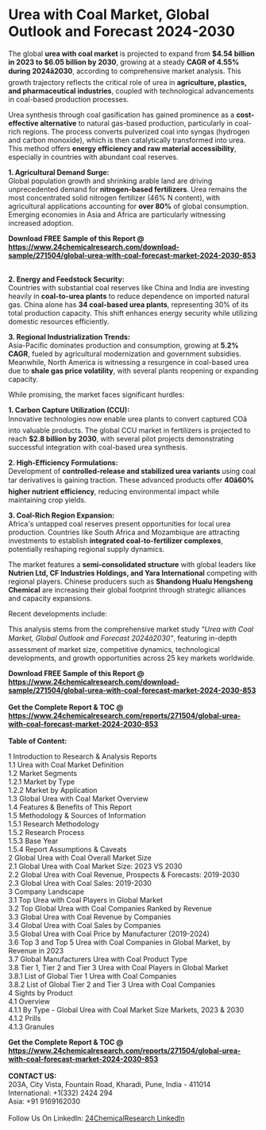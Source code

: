 <h1>Urea with Coal Market, Global Outlook and Forecast 2024-2030</h1><p>The global <strong>urea with coal market</strong> is projected to expand from <strong>$4.54 billion in 2023 to $6.05 billion by 2030</strong>, growing at a steady <strong>CAGR of 4.55% during 2024â2030</strong>, according to comprehensive market analysis. This growth trajectory reflects the critical role of urea in <strong>agriculture, plastics, and pharmaceutical industries</strong>, coupled with technological advancements in coal-based production processes.</p><p>Urea synthesis through coal gasification has gained prominence as a <strong>cost-effective alternative</strong> to natural gas-based production, particularly in coal-rich regions. The process converts pulverized coal into syngas (hydrogen and carbon monoxide), which is then catalytically transformed into urea. This method offers <strong>energy efficiency and raw material accessibility</strong>, especially in countries with abundant coal reserves.</p><p><strong>1. Agricultural Demand Surge:</strong><br>
Global population growth and shrinking arable land are driving unprecedented demand for <strong>nitrogen-based fertilizers</strong>. Urea remains the most concentrated solid nitrogen fertilizer (46% N content), with agricultural applications accounting for <strong>over 80%</strong> of global consumption. Emerging economies in Asia and Africa are particularly witnessing increased adoption.</p><div><b>Download FREE Sample of this Report @ 
            <a href="https://www.24chemicalresearch.com/download-sample/271504/global-urea-with-coal-forecast-market-2024-2030-853">
            https://www.24chemicalresearch.com/download-sample/271504/global-urea-with-coal-forecast-market-2024-2030-853</a></b></div><br><p><strong>2. Energy and Feedstock Security:</strong><br>
Countries with substantial coal reserves like China and India are investing heavily in <strong>coal-to-urea plants</strong> to reduce dependence on imported natural gas. China alone has <strong>34 coal-based urea plants</strong>, representing 30% of its total production capacity. This shift enhances energy security while utilizing domestic resources efficiently.</p><p><strong>3. Regional Industrialization Trends:</strong><br>
Asia-Pacific dominates production and consumption, growing at <strong>5.2% CAGR</strong>, fueled by agricultural modernization and government subsidies. Meanwhile, North America is witnessing a resurgence in coal-based urea due to <strong>shale gas price volatility</strong>, with several plants reopening or expanding capacity.</p><p>While promising, the market faces significant hurdles:</p><p><strong>1. Carbon Capture Utilization (CCU):</strong><br>
Innovative technologies now enable urea plants to convert captured COâ into valuable products. The global CCU market in fertilizers is projected to reach <strong>$2.8 billion by 2030</strong>, with several pilot projects demonstrating successful integration with coal-based urea synthesis.</p><p><strong>2. High-Efficiency Formulations:</strong><br>
Development of <strong>controlled-release and stabilized urea variants</strong> using coal tar derivatives is gaining traction. These advanced products offer <strong>40â60% higher nutrient efficiency</strong>, reducing environmental impact while maintaining crop yields.</p><p><strong>3. Coal-Rich Region Expansion:</strong><br>
Africa's untapped coal reserves present opportunities for local urea production. Countries like South Africa and Mozambique are attracting investments to establish <strong>integrated coal-to-fertilizer complexes</strong>, potentially reshaping regional supply dynamics.</p><p>The market features a <strong>semi-consolidated structure</strong> with global leaders like <strong>Nutrien Ltd, CF Industries Holdings, and Yara International</strong> competing with regional players. Chinese producers such as <strong>Shandong Hualu Hengsheng Chemical</strong> are increasing their global footprint through strategic alliances and capacity expansions.</p><p>Recent developments include:</p><p>This analysis stems from the comprehensive market study <em>"Urea with Coal Market, Global Outlook and Forecast 2024â2030"</em>, featuring in-depth assessment of market size, competitive dynamics, technological developments, and growth opportunities across 25 key markets worldwide.</p><div><b>Download FREE Sample of this Report @ 
            <a href="https://www.24chemicalresearch.com/download-sample/271504/global-urea-with-coal-forecast-market-2024-2030-853">
            https://www.24chemicalresearch.com/download-sample/271504/global-urea-with-coal-forecast-market-2024-2030-853</a></b></div><br><div><b>Get the Complete Report & TOC @ 
            <a href="https://www.24chemicalresearch.com/reports/271504/global-urea-with-coal-forecast-market-2024-2030-853">
            https://www.24chemicalresearch.com/reports/271504/global-urea-with-coal-forecast-market-2024-2030-853</a></b></div><br>
            <b>Table of Content:</b><p>1 Introduction to Research & Analysis Reports<br />
    1.1 Urea with Coal Market Definition<br />
    1.2 Market Segments<br />
        1.2.1 Market by Type<br />
        1.2.2 Market by Application<br />
    1.3 Global Urea with Coal Market Overview<br />
    1.4 Features & Benefits of This Report<br />
    1.5 Methodology & Sources of Information<br />
        1.5.1 Research Methodology<br />
        1.5.2 Research Process<br />
        1.5.3 Base Year<br />
        1.5.4 Report Assumptions & Caveats<br />
2 Global Urea with Coal Overall Market Size<br />
    2.1 Global Urea with Coal Market Size: 2023 VS 2030<br />
    2.2 Global Urea with Coal Revenue, Prospects & Forecasts: 2019-2030<br />
    2.3 Global Urea with Coal Sales: 2019-2030<br />
3 Company Landscape<br />
    3.1 Top Urea with Coal Players in Global Market<br />
    3.2 Top Global Urea with Coal Companies Ranked by Revenue<br />
    3.3 Global Urea with Coal Revenue by Companies<br />
    3.4 Global Urea with Coal Sales by Companies<br />
    3.5 Global Urea with Coal Price by Manufacturer (2019-2024)<br />
    3.6 Top 3 and Top 5 Urea with Coal Companies in Global Market, by Revenue in 2023<br />
    3.7 Global Manufacturers Urea with Coal Product Type<br />
    3.8 Tier 1, Tier 2 and Tier 3 Urea with Coal Players in Global Market<br />
        3.8.1 List of Global Tier 1 Urea with Coal Companies<br />
        3.8.2 List of Global Tier 2 and Tier 3 Urea with Coal Companies<br />
4 Sights by Product<br />
    4.1 Overview<br />
        4.1.1 By Type - Global Urea with Coal Market Size Markets, 2023 & 2030<br />
        4.1.2 Prills<br />
        4.1.3 Granules</p><div><b>Get the Complete Report & TOC @ 
            <a href="https://www.24chemicalresearch.com/reports/271504/global-urea-with-coal-forecast-market-2024-2030-853">
            https://www.24chemicalresearch.com/reports/271504/global-urea-with-coal-forecast-market-2024-2030-853</a></b></div><br><b>CONTACT US:</b><br>
            203A, City Vista, Fountain Road, Kharadi, Pune, India - 411014<br>
            International: +1(332) 2424 294<br>
            Asia: +91 9169162030 <br><br>
            Follow Us On LinkedIn: <a href="https://www.linkedin.com/company/24chemicalresearch/">24ChemicalResearch LinkedIn</a>